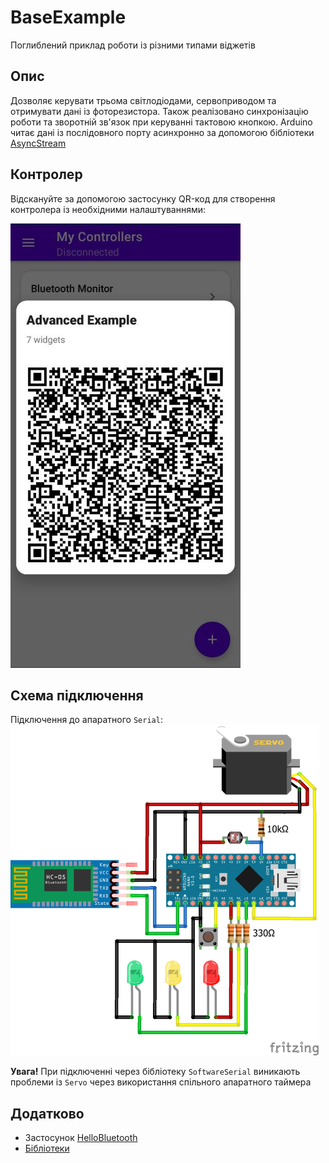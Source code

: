 # BaseExample
Поглиблений приклад роботи із різними типами віджетів

## Опис
Дозволяє керувати трьома світлодіодами, сервоприводом та отримувати дані із фоторезистора. 
Також реалізовано синхронізацію роботи та зворотній зв'язок при керуванні тактовою кнопкою. 
Arduino читає дані із послідовного порту асинхронно за допомогою бібліотеки [AsyncStream](https://github.com/GyverLibs/AsyncStream)

## Контролер
Відскануйте за допомогою застосунку QR-код для створення контролера із необхідними налаштуваннями:  

![BASE](/Images/advanced_example_controller.jpg) 

## Схема підключення
Підключення до апаратного ```Serial```:  
![SERIAL_TYPE](/Images/advanced_example.png)  

**Увага!** При підключенні через бібліотеку ```SoftwareSerial``` виникають проблеми із ```Servo``` через використання спільного апаратного таймера

## Додатково
* Застосунок [HelloBluetooth]()
* [Бібліотеки](/Libraries)